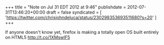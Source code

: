+++
title = "Note on Jul 31 EDT 2012 at 9:46"
publishdate = 2012-07-31T13:46:20+00:00
draft = false
syndicated = [ 'https://twitter.com/chrisjohndeluca/status/230298353693511680?s=20' ]
+++

If anyone doesn't know yet, firefox is making a totally open OS built entirely on HTML5 http://t.co/1XMswlF5

